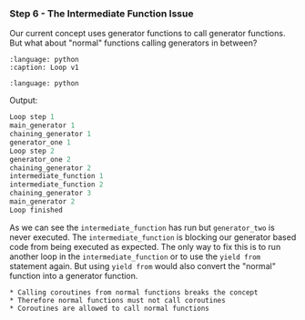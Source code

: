 ### Step 6 - The Intermediate Function Issue

Our current concept uses generator functions to call generator functions. But
what about "normal" functions calling generators in between?

```{literalinclude} loop.py
:language: python
:caption: Loop v1
```

```{literalinclude} step6.py
:language: python
```

Output:

```python
Loop step 1
main_generator 1
chaining_generator 1
generator_one 1
Loop step 2
generator_one 2
chaining_generator 2
intermediate_function 1
intermediate_function 2
chaining_generator 3
main_generator 2
Loop finished
```

As we can see the `intermediate_function` has run but `generator_two` is never
executed. The `intermediate_function` is blocking our generator based code from
being executed as expected. The only way to fix this is to run another loop in
the `intermediate_function` or to use the `yield from` statement again. But
using `yield from` would also convert the "normal" function into a generator
function.

```{admonition} Summary
* Calling coroutines from normal functions breaks the concept
* Therefore normal functions must not call coroutines
* Coroutines are allowed to call normal functions
```


